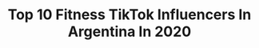 ---
title: Top 10 Fitness TikTok Influencers In Argentina In 2020
description: >-
  Find top fitness TikTok influencers in Argentina in 2020. Most popular hashtags: #fyp #fitness #parati #foryou.
platform: TikTok
hits: 36
text_top: See the most popular TikTok accounts on inBeat.
text_bottom: inBeat aggregates 36 TikTok influencers like this in Argentina for you to contact.
profiles:
  - username: "belu_fitness"
    fullname: >-
      belu_fitness
    bio: >-
      Coach Fitness & Nutricion Seguime IG 🚀 @belu_fitness Mamá de 3❤️
    location: "Argentina"
    followers: 34200
    engagement: 627
    commentsToLikes: 0.003418
    id: ckbfchef359200j2346ym4pcc
    verified: false
    hashtags: "#training, #abdomenplano, #ab, #ejercicioencasa"
  - username: "yamilavanesatoled"
    fullname: >-
      Yamila Vanesa Toledo
    bio: >-
      Fitness Pro🥇7 Mundiales 1🥇 Olympia 1🥇Miss Univers 7🥇 Europeos 1🥇Arnold Clá
    location: "Argentina"
    followers: 13100
    engagement: 482
    commentsToLikes: 0.001096
    id: ck9ej9wbx1pqi0j783za284rv
    verified: false
    hashtags: "#mujeres, #domingo, #mifortaleza, #buenosdias"
  - username: "tomaslabarere"
    fullname: >-
      Tomas Labarere
    bio: >-
      Todo empezó en cuarentena Queres cambiar tu físico? Escribime al Instagram !!!
    location: "Argentina"
    followers: 47900
    engagement: 986
    commentsToLikes: 0.042779
    id: cka0fo73a0i210i7824p1dor9
    verified: false
    hashtags: "#humor, #foryoupage, #fyp, #fitness"
  - username: "guerreroskravmaga"
    fullname: >-
      Guerreros Krav Maga
    bio: >-
      INSTA & YOUTUBE 👆 info@guerreroskm.com 📩 Clases & Llaveros 👇
    location: "Argentina"
    followers: 3100000
    engagement: 1810
    commentsToLikes: 0.007354
    id: ck9nab5rea3qy0j78l2jwlxuq
    verified: true
    hashtags: "#fitness, #boxeo, #box, #fit"
  - username: "europini"
    fullname: >-
      europini
    bio: >-
      DEDICARSE SIMPLEMENTE A SER FELIZ ! 😍🤪
    location: "Argentina"
    followers: 26700
    engagement: 717
    commentsToLikes: 0.039105
    id: ckbazu58iq7s50j23d8y701yq
    verified: false
    hashtags: "#parati, #fit, #foryoupage, #parat"
  - username: "natipoledance"
    fullname: >-
      Natipoledance
    bio: >-
      IG @natipoledance Intructora de POLE DANCE 💪🏻 🤸🏼‍♀️
    location: "Argentina"
    followers: 23400
    engagement: 940
    commentsToLikes: 0.023338
    id: ck83k3f9l90hl0j784iz35nwf
    verified: false
    hashtags: "#fyp, #entrenando, #mehacefeliz, #gymlover"
  - username: "agoslanda8"
    fullname: >-
      agoslanda
    bio: >-
      Twitch: agoslanda bs as🇦🇷 CEO en lives No me stalkees, seguime😉 20k?😳💜
    location: "Argentina"
    followers: 18400
    engagement: 900
    commentsToLikes: 0.024912
    id: ckavi74yuq9m10j23n754f3q6
    verified: false
    hashtags: "#parati, #dance, #fyp, #humor"
  - username: "cocinandoando0"
    fullname: >-
      Valen martinez
    bio: >-
      Instagram @cocinandoando_
    location: "Argentina"
    followers: 8549
    engagement: 510
    commentsToLikes: 0.017645
    id: ck9k5y00mymc60j78nkwyttuy
    verified: false
    hashtags: "#parati, #perderpeso, #fyp, #vegan"
  - username: "sangre_escorpianaaa"
    fullname: >-
      Escorpiana
    bio: >-
      Gracias a mis seguidores , los amo 🥰 Bs.As 🇦🇷
    location: "Argentina"
    followers: 11900
    engagement: 211
    commentsToLikes: 0.008075
    id: ckb9a0nt1umio0j23e4dcekjm
    verified: false
    hashtags: "#viral, #foryou, #parati, #pug"
  - username: "winsor.ff"
    fullname: >-
      WINSORtiktok
    bio: >-
      LINK DIRECTO A MI CANAL DE YOU TUBE ☝️☝️ ❤ NUEVO VIDEO 👇
    location: "Argentina"
    followers: 202300
    engagement: 2043
    commentsToLikes: 0.034497
    id: ckd5n5c98wj8y0j23pmi12woj
    verified: false
    hashtags: "#trending, #flighthouse, #funny, #foryou"
---